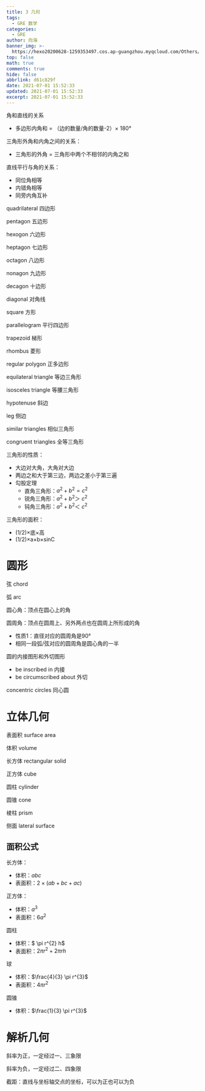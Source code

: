 ```yaml
---
title: 3 几何
tags:
  - GRE 数学
categories:
  - GRE
author: 向海
banner_img: >-
  https://hexo20200628-1259353497.cos.ap-guangzhou.myqcloud.com/Others/Fluid/post/post2.jpg
top: false
math: true
comments: true
hide: false
abbrlink: d61c829f
date: 2021-07-01 15:52:33
updated: 2021-07-01 15:52:33
excerpt: 2021-07-01 15:52:33
---
```


角和直线的关系

+ 多边形内角和 = （边的数量/角的数量-2）$\times$ 180°

三角形外角和内角之间的关系：

+ 三角形的外角 = 三角形中两个不相邻的内角之和

直线平行与角的关系：

+ 同位角相等
+ 内错角相等
+ 同旁内角互补

quadrilateral 四边形

pentagon 五边形

hexogon 六边形

heptagon 七边形

octagon 八边形

nonagon 九边形

decagon 十边形

diagonal 对角线

square 方形

parallelogram 平行四边形

trapezoid 梯形

rhombus 菱形

regular polygon 正多边形

equilateral triangle 等边三角形

isosceles triangle 等腰三角形

hypotenuse 斜边

leg 侧边

similar triangles 相似三角形

congruent triangles 全等三角形

三角形的性质：

+ 大边对大角，大角对大边
+ 两边之和大于第三边，两边之差小于第三遍
+ 勾股定理
  + 直角三角形：$a^{2} + b^{2} = c^{2}$
  + 锐角三角形：$a^{2} + b^{2} ＞ \ c^{2}$
  + 钝角三角形：$a^{2} + b^{2} ＜\  c^{2}$

三角形的面积：

+ (1/2)×底×高
+ (1/2)×a×b×sinC

# 圆形

弦 chord

弧 arc

圆心角：顶点在圆心上的角

圆周角：顶点在圆周上、另外两点也在圆周上所形成的角

+ 性质1：直径对应的圆周角是90°
+ 相同一段弧/弦对应的圆周角是圆心角的一半

圆的内接图形和外切图形

+ be inscribed in 内接
+ be circumscribed about 外切

concentric circles 同心圆

# 立体几何

表面积 surface area

体积 volume

长方体 rectangular solid

正方体 cube

圆柱 cylinder

圆锥 cone

棱柱 prism

侧面 lateral surface

## 面积公式

长方体：

+ 体积：$abc$
+ 表面积：$2\times(ab+bc+ac)$

正方体：

+ 体积：$a^{3}$
+ 表面积：$6a^{2}$

圆柱

+ 体积：$ \pi r^{2} h$
+ 表面积：$2 \pi r^{2} + 2 \pi rh$

球

+ 体积：$\frac{4}{3} \pi r^{3}$
+ 表面积：$4 \pi r^{2}$

圆锥

+ 体积：$\frac{1}{3} \pi r^{3}$

# 解析几何

斜率为正，一定经过一、三象限

斜率为负，一定经过二、四象限

截距：直线与坐标轴交点的坐标，可以为正也可以为负